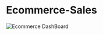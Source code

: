 # Ecommerce-Sales
![Ecommerce DashBoard](https://github.com/Owais-Khalid/Ecommerce-Sales/assets/120569550/1e6095b0-247e-4a42-8f2f-85fe9912007d)

